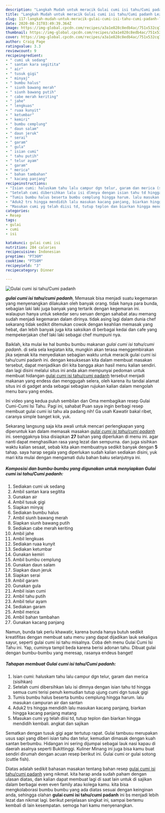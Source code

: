 ```yaml
---
description: "Langkah Mudah untuk meracik Gulai cumi isi tahu/Cumi padanh Lezat"
title: "Langkah Mudah untuk meracik Gulai cumi isi tahu/Cumi padanh Lezat"
slug: 117-langkah-mudah-untuk-meracik-gulai-cumi-isi-tahu-cumi-padanh-lezat
date: 2020-08-31T03:49:39.364Z
image: https://img-global.cpcdn.com/recipes/a3a1e828c8edb4ac/751x532cq70/gulai-cumi-isi-tahucumi-padanh-foto-resep-utama.jpg
thumbnail: https://img-global.cpcdn.com/recipes/a3a1e828c8edb4ac/751x532cq70/gulai-cumi-isi-tahucumi-padanh-foto-resep-utama.jpg
cover: https://img-global.cpcdn.com/recipes/a3a1e828c8edb4ac/751x532cq70/gulai-cumi-isi-tahucumi-padanh-foto-resep-utama.jpg
author: Craig Page
ratingvalue: 3.3
reviewcount: 9
recipeingredient:
- " cumi uk sedang"
- " santan kara segitita"
- " air"
- " tusuk gigi"
- " minyaj"
- " bumbu halus"
- " siunh bawang merah"
- " siunh bawang putih"
- " cabe merah keriting"
- " jahe"
- " lengkuas"
- " ruaa kunyit"
- " ketumbar"
- " kemiri"
- " bumbu cemplung"
- " daun salam"
- " daun jeruk"
- " serai"
- " garam"
- " gula"
- " isian cumi"
- " tahu putih"
- " telur ayam"
- " garam"
- " merica"
- " bahan tambahan"
- " kacang panjang"
recipeinstructions:
- "Isian cumi: haluskam tahu lalu campur dgn telur, garam dan merica (sisihkan)"
- "Setelah cumi dibersihkan lalu isi dlmnya dengan isian tahu td hingga semua cumi terisi penuh kemudian tutup ujung cumi dgn tusuk gigi"
- "Tumis bumbu halus beserta bumbu cemplung hingga harum. lalu masukan campuran air dan santan"
- "Aduk2 trs hingga mendidih lalu masukan kacang panjang, biarkan hingga kacang panjang matang"
- "Masukan cumi yg telah diisi td, tutup teplon dan biarkan hingga mendidih kembali. angkat dan sajikan"
categories:
- Resep
tags:
- gulai
- cumi
- isi

katakunci: gulai cumi isi 
nutrition: 284 calories
recipecuisine: Indonesian
preptime: "PT36M"
cooktime: "PT58M"
recipeyield: "3"
recipecategory: Dinner

---
```



![Gulai cumi isi tahu/Cumi padanh](https://img-global.cpcdn.com/recipes/a3a1e828c8edb4ac/751x532cq70/gulai-cumi-isi-tahucumi-padanh-foto-resep-utama.jpg)

<b><i>gulai cumi isi tahu/cumi padanh</i></b>, Memasak bisa menjadi suatu kegemaran yang menyenangkan dilakukan oleh banyak orang. tidak hanya para bunda, sebagian laki laki juga banyak yang tertarik dengan kegemaran ini. walaupun hanya untuk sekedar seru seruan dengan sahabat atau memang sudah menjadi kegemaran dalam dirinya. tidak asing lagi dalam dunia chef sekarang tidak sedikit ditemukan cowok dengan keahlian memasak yang hebat, dan lebih banyak juga kita saksikan di berbagai kedai dan cafe yang mempekerjakan chef laki laki sebagai chef mumpuni nya.

Baiklah, kita mulai ke hal bumbu bumbu makanan <i>gulai cumi isi tahu/cumi padanh</i>. di sela sela kegiatan kita, mungkin akan terasa menggembirakan jika sejenak kita menyediakan sebagian waktu untuk meracik gulai cumi isi tahu/cumi padanh ini. dengan kesuksesan kita dalam membuat masakan tersebut, dapat menjadikan diri kita bangga akan hasil menu kalian sendiri. dan lagi disini melalui situs ini anda akan mempunyai pedoman untuk membuat hidangan <u>gulai cumi isi tahu/cumi padanh</u> tersebut menjadi makanan yang endess dan menggugah selera, oleh karena itu tandai alamat situs ini di gadget anda sebagai sebagian rujukan kalian dalam mengolah menu baru yang endes.

Ini video yang kedua puluh sembilan dan Oma membagikan resep Gulai Cumi-Cumi Isi Tahu. Pagi ini, sahabat Puan saya ingin berbagi resep membuat gulai cumi isi tahu ala padang nih! Ga usah Kawatir bakal ribet, caranya simple banget kok, yuk.


Sekarang langsung saja kita awali untuk mencari perlengkapan yang diperuntuk kan dalam memasak masakan <u><i>gulai cumi isi tahu/cumi padanh</i></u> ini. seenggaknya bisa disiapkan <b>27</b> bahan yang diperlukan di menu ini. agar nanti dapat menghasilkan rasa yang lezat dan sempurna. dan juga sisihkan waktu kalian sesaat, sebab kita akan membuatnya sedikit banyak dengan <b>5</b> tahap. saya harap segala yang diperlukan sudah kalian sediakan disini, yuk mari kita mulai dengan mengamati dulu bahan baku selanjutnya ini.

<!--inarticleads1-->

##### Komposisi dan bumbu-bumbu yang digunakan untuk menyiapkan Gulai cumi isi tahu/Cumi padanh:

1. Sediakan  cumi uk sedang
1. Ambil  santan kara segitita
1. Gunakan  air
1. Ambil  tusuk gigi
1. Siapkan  minyaj
1. Sediakan  bumbu halus
1. Ambil  siunh bawang merah
1. Siapkan  siunh bawang putih
1. Sediakan  cabe merah keriting
1. Ambil  jahe
1. Ambil  lengkuas
1. Sediakan  ruaa kunyit
1. Sediakan  ketumbar
1. Gunakan  kemiri
1. Ambil  bumbu cemplung
1. Gunakan  daun salam
1. Siapkan  daun jeruk
1. Siapkan  serai
1. Ambil  garam
1. Gunakan  gula
1. Ambil  isian cumi
1. Ambil  tahu putih
1. Ambil  telur ayam
1. Sediakan  garam
1. Ambil  merica
1. Ambil  bahan tambahan
1. Gunakan  kacang panjang


Namun, bunda tak perlu khawatir, karena bunda hanya butuh sedikit kreatifitas dengan membuat satu menu yang dapat dijadikan lauk sekaligus sayur, seperti gulai cumi isi tahu misalnya. Coba deh menu Gulai Cumi Isi Tahu ini. Yap, cuminya tampil beda karena berisi adonan tahu. Dibuat gulai dengan bumbu-bumbu yang meresap, rasanya endeus banget! 

<!--inarticleads2-->

##### Tahapan membuat Gulai cumi isi tahu/Cumi padanh:

1. Isian cumi: haluskam tahu lalu campur dgn telur, garam dan merica (sisihkan)
1. Setelah cumi dibersihkan lalu isi dlmnya dengan isian tahu td hingga semua cumi terisi penuh kemudian tutup ujung cumi dgn tusuk gigi
1. Tumis bumbu halus beserta bumbu cemplung hingga harum. lalu masukan campuran air dan santan
1. Aduk2 trs hingga mendidih lalu masukan kacang panjang, biarkan hingga kacang panjang matang
1. Masukan cumi yg telah diisi td, tutup teplon dan biarkan hingga mendidih kembali. angkat dan sajikan


Sematkan dengan tusuk gigi agar tertutup rapat. Gulai tambusu merupakan usus sapi yang diberi isian tahu dan telur, kemudian dimasak dengan kuah santan berbumbu. Hidangan ini sering dijumpai sebagai lauk nasi kapau di daerah asalnya seperti Bukittinggi. Kuliner Minang ini juga bisa kamu buat sendiri dirumah dengan acuan resep berikut ini. Gulai cumi or gulai sotong (cuttle fish). 

Diatas adalah sedikit bahasan masakan tentang bahan resep <u>gulai cumi isi tahu/cumi padanh</u> yang nikmat. kita harap anda sudah paham dengan ulasan diatas, dan kalian dapat membuat lagi di saat lain untuk di sajikan dalam berbagai even even family atau kolega kamu. kita bisa mengkolaborasi bumbu bumbu yang ada diatas sesuai dengan keinginan anda, sehingga olahan <b>gulai cumi isi tahu/cumi padanh</b> ini bs menjadi lebih lezat dan nikmat lagi. berikut penjelasan singkat ini, sampai bertemu kembali di lain kesempatan. semoga hari kamu menyenangkan.

